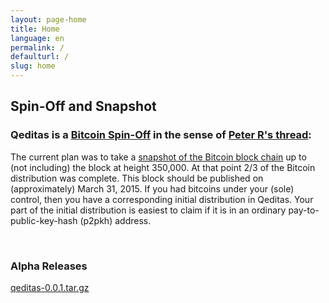 ```yaml
---
layout: page-home
title: Home
language: en
permalink: /
defaulturl: /
slug: home
---
```

<h2>Spin-Off and Snapshot</h2>

<h3>Qeditas is a <a href="https://bitcointalk.org/index.php?topic=563972.0" target="_blank">Bitcoin Spin-Off</a> in the sense of <a href="https://bitcointalk.org/index.php?topic=563972.0" target="_blank">Peter R's thread</a>:</h3>

The current plan was to take a <a href="https://mega.nz/#!IkBUzT5A!P4Ea4zLiJtnzFTHyqxyiNFZ00_N3E45Ra6LmFoVqCao" target="_blank">snapshot of the Bitcoin block chain</a> up to (not including) the block at height 350,000. At that point 2/3 of the Bitcoin distribution was complete. This block should be published on (approximately) March 31, 2015. If you had bitcoins under your (sole) control, then you have a corresponding initial distribution in Qeditas. Your part of the initial distribution is easiest to claim if it is in an ordinary pay-to-public-key-hash (p2pkh) address.

<br />
<h3>Alpha Releases</h3>


<p><a href="/qeditas-0.0.1.tar.gz" class="btn btn-success btn-lg">qeditas-0.0.1.tar.gz</a></p>
